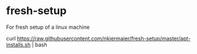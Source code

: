 # fresh-setup
For fresh setup of a linux machine


curl https://raw.githubusercontent.com/nkiermaier/fresh-setup/master/apt-installs.sh | bash 
